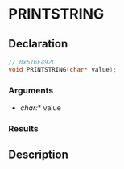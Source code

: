 # PRINTSTRING

## Declaration
```cpp
// 0x616F492C
void PRINTSTRING(char* value);
```

### Arguments
- **char*:** value

### Results

## Description

